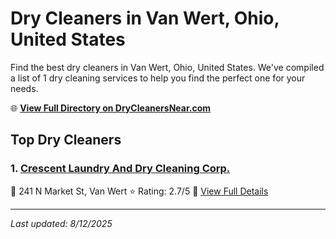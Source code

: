 # Dry Cleaners in Van Wert, Ohio, United States

Find the best dry cleaners in Van Wert, Ohio, United States. We've compiled a list of 1 dry cleaning services to help you find the perfect one for your needs.

🌐 **[View Full Directory on DryCleanersNear.com](https://drycleanersnear.com/city/US/Ohio/Van%20Wert)**

## Top Dry Cleaners

### 1. [Crescent Laundry And Dry Cleaning Corp.](https://drycleanersnear.com/dryCleaner/688c1fa4a7924e3e1d737baa/crescent-laundry-and-dry-cleaning-corp)
📍 241 N Market St, Van Wert
⭐ Rating: 2.7/5
🔗 [View Full Details](https://drycleanersnear.com/dryCleaner/688c1fa4a7924e3e1d737baa/crescent-laundry-and-dry-cleaning-corp)


---

*Last updated: 8/12/2025*
